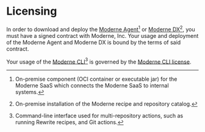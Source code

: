 # Licensing

In order to download and deploy the [Moderne Agent](#user-content-fn-1)[^1] or [Moderne DX](#user-content-fn-2)[^2], you must have a signed contract with Moderne, Inc. Your usage and deployment of the Moderne Agent and Moderne DX is bound by the terms of said contract.

Your usage of the [Moderne CLI](#user-content-fn-3)[^3] is governed by the [Moderne CLI license](../user-documentation/moderne-cli/getting-started/moderne-cli-license.md).

[^1]: On-premise component (OCI container or executable jar) for the Moderne SaaS which connects the Moderne SaaS to internal systems.

[^2]: On-premise installation of the Moderne recipe and repository catalog.

[^3]: Command-line interface used for multi-repository actions, such as running Rewrite recipes, and Git actions.
